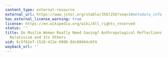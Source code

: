 ```yaml
---
content_type: external-resource
external_url: https://www.jstor.org/stable/3567256?seq=1#metadata_info_tab_contents
has_external_license_warning: true
license: https://en.wikipedia.org/wiki/All_rights_reserved
status: ''
title: Do Muslim Women Really Need Saving? Anthropological Reflections on Cultural
  Relativism and Its Others
uid: 8c5f62e7-1510-412e-9986-8dc60044c6f4
wayback_url: ''
---
```

